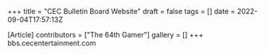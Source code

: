 +++
title = "CEC Bulletin Board Website"
draft = false
tags = []
date = 2022-09-04T17:57:13Z

[Article]
contributors = ["The 64th Gamer"]
gallery = []
+++
bbs.cecentertainment.com
